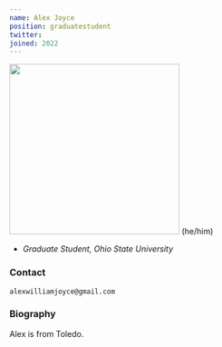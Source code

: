 ```yaml
---
name: Alex Joyce
position: graduatestudent
twitter: 
joined: 2022
---
```


<img width="300" src="{{site.baseurl}}/images/people/{{page.avatar}}" data-action="zoom">
(he/him)

- _Graduate Student, Ohio State University_<br>


### Contact

<i class="fa fa-envelope-o"></i> `alexwilliamjoyce@gmail.com`

### Biography

Alex is from Toledo. 
